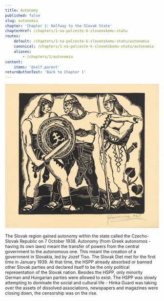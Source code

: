 ```yaml
---
title: Autonomy
published: false
slug: autonomia
chapter: 'Chapter 1: Halfway to the Slovak State'
chapterHref: /chapters/1-na-polceste-k-slovenskemu-statu
routes:
    default: /chapters/1-na-polceste-k-slovenskemu-statu/autonomia
    canonical: /chapters/1-na-polceste-k-slovenskemu-statu/autonomia
    aliases:
        - /chapters/1/autonomia
content:
    items: '@self.parent'
returnButtonText: 'Back to Chapter 1'
---
```


[![Ján Ladvenica: Page from the Album Fight for Freedom I. 1938. SNG](SVK_SNG.G_4161.jpeg)](http://www.webumenia.sk/katalog?related_work=Boj%20za%20slobodu&author=Ladvenica,%20J%C3%A1n)

<span class="drop-cap">T</span>he Slovak region gained autonomy within the state called the Czecho-Slovak Republic on 7 October 1938. Autonomy (from Greek autonomos - having its own laws) meant the transfer of powers from the central government to the autonomous one. This meant the creation of a government in Slovakia, led by Jozef Tiso. The Slovak Diet met for the first time in January 1939. At that time, the HSPP already absorbed or banned other Slovak parties and declared itself to be the only political representation of the Slovak nation. Besides the HSPP, only minority German and Hungarian parties were allowed to exist. The HSPP was slowly attempting to dominate the social and cultural life - Hinka Guard was taking over the assets of dissolved associations, newspapers and magazines were closing down, the censorship was on the rise.
